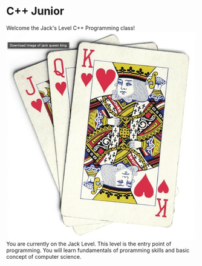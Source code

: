 # C++ Junior
Welcome the Jack's Level C++ Programming class!
![dDW7CL](https://raw.githubusercontent.com/geekdanny/images/master/blog/dDW7CL.png)
You are currently on the Jack Level. This level is the entry point of programming. You will learn fundamentals of proramming skills and basic concept of computer science.
